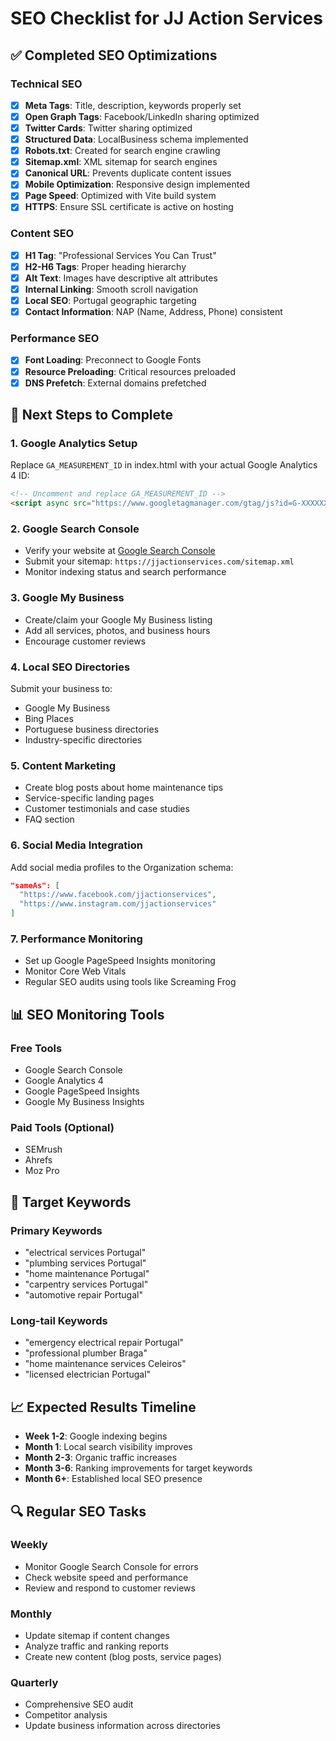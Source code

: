# SEO Checklist for JJ Action Services

## ✅ Completed SEO Optimizations

### Technical SEO
- [x] **Meta Tags**: Title, description, keywords properly set
- [x] **Open Graph Tags**: Facebook/LinkedIn sharing optimized
- [x] **Twitter Cards**: Twitter sharing optimized
- [x] **Structured Data**: LocalBusiness schema implemented
- [x] **Robots.txt**: Created for search engine crawling
- [x] **Sitemap.xml**: XML sitemap for search engines
- [x] **Canonical URL**: Prevents duplicate content issues
- [x] **Mobile Optimization**: Responsive design implemented
- [x] **Page Speed**: Optimized with Vite build system
- [x] **HTTPS**: Ensure SSL certificate is active on hosting

### Content SEO
- [x] **H1 Tag**: "Professional Services You Can Trust"
- [x] **H2-H6 Tags**: Proper heading hierarchy
- [x] **Alt Text**: Images have descriptive alt attributes
- [x] **Internal Linking**: Smooth scroll navigation
- [x] **Local SEO**: Portugal geographic targeting
- [x] **Contact Information**: NAP (Name, Address, Phone) consistent

### Performance SEO
- [x] **Font Loading**: Preconnect to Google Fonts
- [x] **Resource Preloading**: Critical resources preloaded
- [x] **DNS Prefetch**: External domains prefetched

## 🔄 Next Steps to Complete

### 1. Google Analytics Setup
Replace `GA_MEASUREMENT_ID` in index.html with your actual Google Analytics 4 ID:
```html
<!-- Uncomment and replace GA_MEASUREMENT_ID -->
<script async src="https://www.googletagmanager.com/gtag/js?id=G-XXXXXXXXXX"></script>
```

### 2. Google Search Console
- Verify your website at [Google Search Console](https://search.google.com/search-console)
- Submit your sitemap: `https://jjactionservices.com/sitemap.xml`
- Monitor indexing status and search performance

### 3. Google My Business
- Create/claim your Google My Business listing
- Add all services, photos, and business hours
- Encourage customer reviews

### 4. Local SEO Directories
Submit your business to:
- Google My Business
- Bing Places
- Portuguese business directories
- Industry-specific directories

### 5. Content Marketing
- Create blog posts about home maintenance tips
- Service-specific landing pages
- Customer testimonials and case studies
- FAQ section

### 6. Social Media Integration
Add social media profiles to the Organization schema:
```json
"sameAs": [
  "https://www.facebook.com/jjactionservices",
  "https://www.instagram.com/jjactionservices"
]
```

### 7. Performance Monitoring
- Set up Google PageSpeed Insights monitoring
- Monitor Core Web Vitals
- Regular SEO audits using tools like Screaming Frog

## 📊 SEO Monitoring Tools

### Free Tools
- Google Search Console
- Google Analytics 4
- Google PageSpeed Insights
- Google My Business Insights

### Paid Tools (Optional)
- SEMrush
- Ahrefs
- Moz Pro

## 🎯 Target Keywords

### Primary Keywords
- "electrical services Portugal"
- "plumbing services Portugal"
- "home maintenance Portugal"
- "carpentry services Portugal"
- "automotive repair Portugal"

### Long-tail Keywords
- "emergency electrical repair Portugal"
- "professional plumber Braga"
- "home maintenance services Celeiros"
- "licensed electrician Portugal"

## 📈 Expected Results Timeline

- **Week 1-2**: Google indexing begins
- **Month 1**: Local search visibility improves
- **Month 2-3**: Organic traffic increases
- **Month 3-6**: Ranking improvements for target keywords
- **Month 6+**: Established local SEO presence

## 🔍 Regular SEO Tasks

### Weekly
- Monitor Google Search Console for errors
- Check website speed and performance
- Review and respond to customer reviews

### Monthly
- Update sitemap if content changes
- Analyze traffic and ranking reports
- Create new content (blog posts, service pages)

### Quarterly
- Comprehensive SEO audit
- Competitor analysis
- Update business information across directories